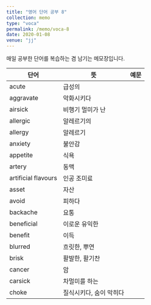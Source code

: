 ```yaml
---
title: "영어 단어 공부 8"
collection: memo
type: "voca"
permalink: /memo/voca-8
date: 2020-01-08
venue: "jj"
---
```


매일 공부한 단어를 복습하는 겸 남기는 메모장입니다.

| 단어            | 뜻   |  예문                                                            |
| --------         | ------ | ------------------------------------------------------------ |
| acute | 급성의 |  |
| aggravate | 악화시키다 |  |
| airsick | 비행기 멀미가 난 |  |
| allergic | 알레르기의 |  |
| allergy | 알레르기 |  |
| anxiety | 불안감 |  |
| appetite | 식욕 |  |
| artery | 동맥 |  |
| artificial flavours | 인공 조미료 |  |
| asset | 자산 |  |
| avoid | 피하다 |  |
| backache | 요통 |  |
| beneficial | 이로운 유익한 |  |
| benefit | 이득 |  |
| blurred | 흐릿한, 뿌연 |  |
| brisk | 활발한, 활기찬 |  |
| cancer | 암 |  |
| carsick | 차멀미를 하는 |  |
| choke | 질식시키다, 숨이 막히다 |  |


